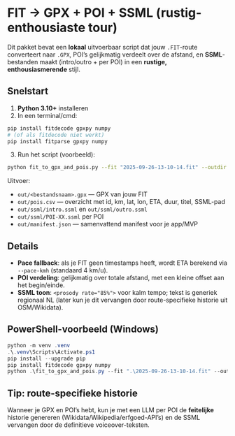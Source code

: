 # FIT → GPX + POI + SSML (rustig-enthousiaste tour)

Dit pakket bevat een **lokaal** uitvoerbaar script dat jouw `.FIT`-route converteert naar `.GPX`, POI’s gelijkmatig verdeelt over de afstand, en **SSML**-bestanden maakt (intro/outro + per POI) in een **rustige, enthousiasmerende** stijl.

## Snelstart

1) **Python 3.10+** installeren
2) In een terminal/cmd:

```bash
pip install fitdecode gpxpy numpy
# (of als fitdecode niet werkt)
pip install fitparse gpxpy numpy
```

3) Run het script (voorbeeld):

```bash
python fit_to_gpx_and_pois.py --fit "2025-09-26-13-10-14.fit" --outdir "./out" --pace-kmh 4 --poi-count 10
```

Uitvoer:
- `out/<bestandsnaam>.gpx` — GPX van jouw FIT
- `out/pois.csv` — overzicht met id, km, lat, lon, ETA, duur, titel, SSML-pad
- `out/ssml/intro.ssml` en `out/ssml/outro.ssml`
- `out/ssml/POI-XX.ssml` per POI
- `out/manifest.json` — samenvattend manifest voor je app/MVP

## Details

- **Pace fallback**: als je FIT geen timestamps heeft, wordt ETA berekend via `--pace-kmh` (standaard 4 km/u).
- **POI verdeling**: gelijkmatig over totale afstand, met een kleine offset aan het begin/einde.
- **SSML toon**: `<prosody rate="85%">` voor kalm tempo; tekst is generiek regionaal NL (later kun je dit vervangen door route-specifieke historie uit OSM/Wikidata).

## PowerShell-voorbeeld (Windows)

```powershell
python -m venv .venv
.\.venv\Scripts\Activate.ps1
pip install --upgrade pip
pip install fitdecode gpxpy numpy
python .\fit_to_gpx_and_pois.py --fit ".\2025-09-26-13-10-14.fit" --outdir ".\out" --pace-kmh 4 --poi-count 10
```

## Tip: route-specifieke historie
Wanneer je GPX en POI’s hebt, kun je met een LLM per POI de **feitelijke** historie genereren (Wikidata/Wikipedia/erfgoed-API’s) en de SSML vervangen door de definitieve voiceover-teksten.
